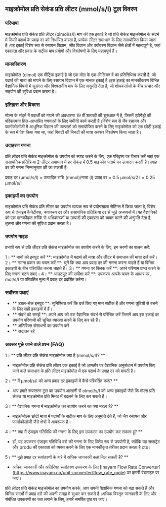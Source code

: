 ## माइक्रोमोल प्रति सेकंड प्रति लीटर (mmol/s/l) टूल विवरण

### परिभाषा
माइक्रोमोल प्रति सेकंड प्रति लीटर (olmol/s/l) माप की एक इकाई है जो प्रति सेकंड माइक्रोमोल के संदर्भ में किसी पदार्थ के प्रवाह दर को निर्धारित करता है, प्रत्येक लीटर समाधान के लिए समायोजित किया जाता है।यह इकाई विशेष रूप से रसायन विज्ञान, जीव विज्ञान और पर्यावरण विज्ञान जैसे क्षेत्रों में महत्वपूर्ण है, जहां एकाग्रता और प्रवाह के सटीक माप प्रयोगों और विश्लेषणों के लिए महत्वपूर्ण हैं।

### मानकीकरण
माइक्रोमोल (olmol) एक मीट्रिक इकाई है जो एक मोल के एक-मिलियन वें का प्रतिनिधित्व करती है, जो पदार्थ की मात्रा को मापने के लिए रसायन विज्ञान में एक मानक इकाई है।इस इकाई का मानकीकरण विभिन्न वैज्ञानिक विषयों में सुसंगत और विश्वसनीय माप के लिए अनुमति देता है, जो शोधकर्ताओं के बीच संचार और सहयोग की सुविधा प्रदान करता है।

### इतिहास और विकास
मोल्स के संदर्भ में पदार्थों को मापने की अवधारणा 19 वीं शताब्दी की शुरुआत में है, जिसमें एवोगैड्रो की परिकल्पना तिल-आधारित गणनाओं के लिए जमीनी कार्य करती है।विशेष रूप से जैव रसायन और फार्माकोलॉजी में आधुनिक विज्ञान की जरूरतों को समायोजित करने के लिए माइक्रोमोल को एक छोटी इकाई के रूप में पेश किया गया था, जहां मिनटों की मिनटों की मात्रा अक्सर विश्लेषण किया जाता है।

### उदाहरण गणना
प्रति लीटर प्रति सेकंड माइक्रोमोल के उपयोग को स्पष्ट करने के लिए, एक परिदृश्य पर विचार करें जहां एक रासायनिक प्रतिक्रिया 2-लीटर समाधान में हर सेकंड में 0.5 माइक्रोन पदार्थ का उत्पादन करती है।प्रवाह दर की गणना निम्नानुसार की जा सकती है:

प्रवाह दर (µmol/s/l) = उत्पादित राशि (mmol)/मात्रा (l)
प्रवाह दर = 0.5 µmol/s/2 l = 0.25 µmol/s/l

### इकाइयों का उपयोग
माइक्रोमोल प्रति सेकंड प्रति लीटर का उपयोग व्यापक रूप से प्रयोगशाला सेटिंग्स में किया जाता है, विशेष रूप से एंजाइम कैनेटीक्स, चयापचय दर और रासायनिक प्रतिक्रिया दर से जुड़े अध्ययनों में।यह वैज्ञानिकों को एक मानकीकृत तरीके से अभिकारकों या उत्पादों की एकाग्रता को व्यक्त करने की अनुमति देता है, तुलना और गणना की सुविधा प्रदान करता है।

### उपयोग गाइड
प्रभावी रूप से प्रति लीटर प्रति सेकंड माइक्रोमोल का उपयोग करने के लिए, इन चरणों का पालन करें:

1। ** मानों को इनपुट करें **: माइक्रोमोल में पदार्थ की मात्रा और लीटर में समाधान की मात्रा दर्ज करें।
2। ** गणना प्रकार का चयन करें **: चुनें कि क्या आप प्रवाह दर की गणना करना चाहते हैं या विभिन्न इकाइयों के बीच परिवर्तित करना चाहते हैं।
3। ** गणना पर क्लिक करें **: अपने परिणाम प्राप्त करने के लिए गणना बटन दबाएं।
4। ** आउटपुट की समीक्षा करें **: उपकरण आपके चयन के आधार पर, mol/s/l या परिवर्तित मूल्य में प्रवाह दर प्रदर्शित करेगा।

### सर्वोत्तम प्रथाएं
- ** डबल-चेक इनपुट **: सुनिश्चित करें कि दर्ज किए गए मान सटीक हैं और गणना त्रुटियों से बचने के लिए सही इकाइयों में हैं।
- ** संदर्भ को समझें **: अपने आप को उस वैज्ञानिक संदर्भ से परिचित करें जिसमें आप इस इकाई का उपयोग परिणामों की सूचित व्याख्या करने के लिए कर रहे हैं।
- ** अतिरिक्त संसाधनों का उपयोग करें
- ** अद्यतन रहें

### अक्सर पूछे जाने वाले प्रश्न (FAQ)

1। ** प्रति लीटर प्रति सेकंड माइक्रोमोल क्या है (mmol/s/l)? **
- माइक्रोमोल प्रति सेकंड प्रति लीटर एक इकाई है जो आमतौर पर वैज्ञानिक अनुसंधान में उपयोग किए जाने वाले समाधान के प्रति लीटर माइक्रोमोल में एक पदार्थ के प्रवाह दर को मापती है।

2। ** मैं µmol/s/l को अन्य प्रवाह दर इकाइयों में कैसे परिवर्तित करूं? **
- आप हमारे रूपांतरण टूल का उपयोग आसानी से olmol/s/l को अन्य इकाइयों जैसे कि मोल्स प्रति सेकंड या माइक्रोमोल प्रति मिनट में बदलने के लिए कर सकते हैं।

3। ** वैज्ञानिक गणना में माइक्रोमोल का उपयोग करने का क्या महत्व है? **
- माइक्रोमोल्स छोटी मात्रा में पदार्थों के सटीक माप के लिए अनुमति देते हैं, जो जैव रसायन और फार्माकोलॉजी जैसे क्षेत्रों में आवश्यक है।

4। ** क्या मैं एंजाइम गतिविधि की गणना के लिए इस उपकरण का उपयोग कर सकता हूं? **
- हाँ, यह उपकरण एंजाइम गतिविधि दरों की गणना के लिए विशेष रूप से उपयोगी है, क्योंकि यह सब्सट्रेट और produ की एकाग्रता को व्यक्त करने के लिए एक मानकीकृत तरीका प्रदान करता है cts।

5। ** मुझे प्रवाह दर रूपांतरणों के बारे में अधिक जानकारी कहां मिल सकती है? **
- अधिक जानकारी और अतिरिक्त रूपांतरण उपकरण के लिए [Inayam Flow Rate Converter] (https://www.inayam.co/unit-converter/flow_rate_mole) पर हमारी वेबसाइट पर जाएं।

प्रति लीटर प्रति सेकंड माइक्रोमोल का उपयोग करके, आप अपनी वैज्ञानिक गणना को बढ़ा सकते हैं और विभिन्न संदर्भों में प्रवाह दरों की अपनी समझ में सुधार कर सकते हैं।अधिक विस्तृत जानकारी के लिए और संबंधित उपकरणों का पता लगाने के लिए, हमारे समर्पित पृष्ठ पर जाएं।